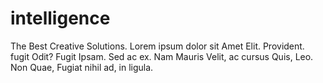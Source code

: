 # intelligence
The Best Creative Solutions. Lorem ipsum dolor sit Amet Elit. Provident. fugit Odit? Fugit Ipsam. Sed ac ex. Nam Mauris Velit, ac cursus Quis, Leo. Non Quae, Fugiat nihil ad, in ligula.
